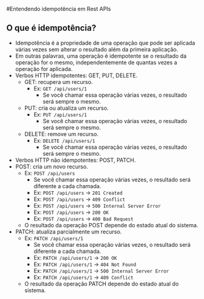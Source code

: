 #Entendendo idempotência em Rest APIs

## O que é idempotência?
- Idempotência é a propriedade de uma operação que pode ser aplicada várias vezes sem alterar o resultado além da primeira aplicação.
- Em outras palavras, uma operação é idempotente se o resultado da operação for o mesmo, independentemente de quantas vezes a operação for aplicada.
- Verbos HTTP idempotentes: GET, PUT, DELETE.
  - GET: recupera um recurso.
    - Ex: `GET /api/users/1`
      - Se você chamar essa operação várias vezes, o resultado será sempre o mesmo. 
  - PUT: cria ou atualiza um recurso.
    - Ex: `PUT /api/users/1`
      - Se você chamar essa operação várias vezes, o resultado será sempre o mesmo. 
  - DELETE: remove um recurso.
    - Ex: `DELETE /api/users/1`
      - Se você chamar essa operação várias vezes, o resultado será sempre o mesmo. 
- Verbos HTTP não idempotentes: POST, PATCH.
 - POST: cria um novo recurso.
   - Ex: `POST /api/users`
     - Se você chamar essa operação várias vezes, o resultado será diferente a cada chamada.
     - Ex: `POST /api/users` -> `201 Created`
     - Ex: `POST /api/users` -> `409 Conflict`
     - Ex: `POST /api/users` -> `500 Internal Server Error`
     - Ex: `POST /api/users` -> `200 OK`
     - Ex: `POST /api/users` -> `400 Bad Request`
   - O resultado da operação POST depende do estado atual do sistema.
 - PATCH: atualiza parcialmente um recurso.
   - Ex: `PATCH /api/users/1`
     - Se você chamar essa operação várias vezes, o resultado será diferente a cada chamada.
     - Ex: `PATCH /api/users/1` -> `200 OK`
     - Ex: `PATCH /api/users/1` -> `404 Not Found`
     - Ex: `PATCH /api/users/1` -> `500 Internal Server Error`
     - Ex: `PATCH /api/users/1` -> `409 Conflict`
   - O resultado da operação PATCH depende do estado atual do sistema.